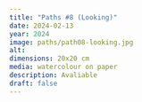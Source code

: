```yaml
---
title: "Paths #8 (Looking)"
date: 2024-02-13
year: 2024
image: paths/path08-looking.jpg
alt: 
dimensions: 20x20 cm
media: watercolour on paper
description: Avaliable
draft: false
---
```


